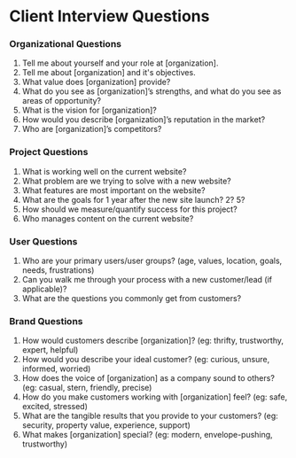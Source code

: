 # Client Interview Questions
### Organizational Questions
1. Tell me about yourself and your role at [organization].
2. Tell me about [organization] and it's objectives.
3. What value does [organization] provide? 
4. What do you see as [organization]’s strengths, and what do you see as areas of opportunity?
5. What is the vision for [organization]?
6. How would you describe [organization]’s reputation in the market?
7. Who are [organization]’s competitors? 

### Project Questions
1. What is working well on the current website? 
2. What problem are we trying to solve with a new website?
3. What features are most important on the website?
5. What are the goals for 1 year after the new site launch? 2? 5?
6. How should we measure/quantify success for this project?
7. Who manages content on the current website?

### User Questions
1. Who are your primary users/user groups? (age, values, location, goals, needs, frustrations) 
2. Can you walk me through your process with a new customer/lead (if applicable)?
3. What are the questions you commonly get from customers?

### Brand Questions
1. How would customers describe [organization]? (eg: thrifty, trustworthy, expert, helpful)
2. How would you describe your ideal customer? (eg: curious, unsure, informed, worried)
3. How does the voice of [organization] as a company sound to others? (eg: casual, stern, friendly, precise)
4. How do you make customers working with [organization] feel? (eg: safe, excited, stressed)
5. What are the tangible results that you provide to your customers? (eg: security, property value, experience, support)
6. What makes [organization] special? (eg: modern, envelope-pushing, trustworthy)
